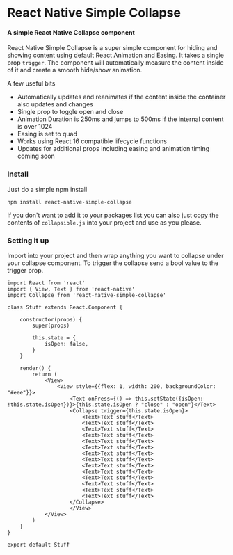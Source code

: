 # React Native Simple Collapse
#### A simple React Native Collapse component

React Native Simple Collapse is a super simple component for hiding and showing content using default React Animation and Easing. It takes a single prop `trigger`. The component will automatically measure the content inside of it and create a smooth hide/show animation.

A few useful bits

- Automatically updates and reanimates if the content inside the container also updates and changes
- Single prop to toggle open and close
- Animation Duration is 250ms and jumps to 500ms if the internal content is over 1024
- Easing is set to quad
- Works using React 16 compatible lifecycle functions
- Updates for additional props including easing and animation timing coming soon

### Install
Just do a simple npm install

`
npm install react-native-simple-collapse
`

If you don't want to add it to your packages list you can also just copy the contents of `collapsible.js` into your project and use as you please.

### Setting it up

Import into your project and then wrap anything you want to collapse under your collapse component.
To trigger the collapse send a bool value to the trigger prop.

```
import React from 'react'
import { View, Text } from 'react-native'
import Collapse from 'react-native-simple-collapse'

class Stuff extends React.Component {

    constructor(props) {
        super(props)

        this.state = {
            isOpen: false,
        }
    }

    render() {
        return (
            <View>
                <View style={{flex: 1, width: 200, backgroundColor: "#eee"}}>
                    <Text onPress={() => this.setState({isOpen: !this.state.isOpen})}>{this.state.isOpen ? "close" : "open"}</Text>
                    <Collapse trigger={this.state.isOpen}>
                        <Text>Text stuff</Text>
                        <Text>Text stuff</Text>
                        <Text>Text stuff</Text>
                        <Text>Text stuff</Text>
                        <Text>Text stuff</Text>
                        <Text>Text stuff</Text>
                        <Text>Text stuff</Text>
                        <Text>Text stuff</Text>
                        <Text>Text stuff</Text>
                        <Text>Text stuff</Text>
                        <Text>Text stuff</Text>
                        <Text>Text stuff</Text>
                        <Text>Text stuff</Text>
                        <Text>Text stuff</Text>
                    </Collapse>
                    </View>
            </View>
        )
    }
}

export default Stuff 
```

